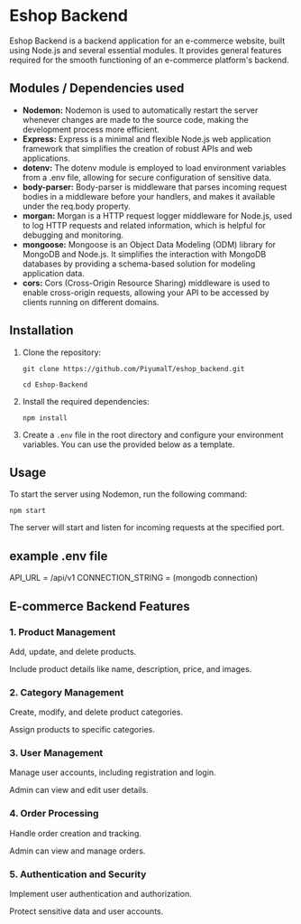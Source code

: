 <h1>Eshop Backend</h1>
<p>Eshop Backend is a backend application for an e-commerce website, built using Node.js and several essential modules. It provides general features required for the smooth functioning of an e-commerce platform's backend.</p>

<h2>Modules / Dependencies used</h2>
<ul>
    <li><strong>Nodemon:</strong> Nodemon is used to automatically restart the server whenever changes are made to the source code, making the development process more efficient.</li>
    <li><strong>Express:</strong> Express is a minimal and flexible Node.js web application framework that simplifies the creation of robust APIs and web applications.</li>
    <li><strong>dotenv:</strong> The dotenv module is employed to load environment variables from a .env file, allowing for secure configuration of sensitive data.</li>
    <li><strong>body-parser:</strong> Body-parser is middleware that parses incoming request bodies in a middleware before your handlers, and makes it available under the req.body property.</li>
    <li><strong>morgan:</strong> Morgan is a HTTP request logger middleware for Node.js, used to log HTTP requests and related information, which is helpful for debugging and monitoring.</li>
    <li><strong>mongoose:</strong> Mongoose is an Object Data Modeling (ODM) library for MongoDB and Node.js. It simplifies the interaction with MongoDB databases by providing a schema-based solution for modeling application data.</li>
    <li><strong>cors:</strong> Cors (Cross-Origin Resource Sharing) middleware is used to enable cross-origin requests, allowing your API to be accessed by clients running on different domains.</li>
</ul>

<h2>Installation</h2>
<ol>
    <li>Clone the repository:
        <pre><code>git clone https://github.com/PiyumalT/eshop_backend.git</code></pre>
        <pre><code>cd Eshop-Backend</code></pre>
    </li>
    <li>Install the required dependencies:
        <pre><code>npm install</code></pre>
    </li>
    <li>Create a <code>.env</code> file in the root directory and configure your environment variables. You can use the provided below as a template.</li>
</ol>

<h2>Usage</h2>
<p>To start the server using Nodemon, run the following command:</p>
<pre><code>npm start</code></pre>
<p>The server will start and listen for incoming requests at the specified port.</p>

<h2>example .env file</h2>
<p> 
API_URL = /api/v1
CONNECTION_STRING = (mongodb connection)
</p>

<h2>E-commerce Backend Features</h2>

<h3>1. Product Management</h3>
<p>Add, update, and delete products.</p>
<p>Include product details like name, description, price, and images.</p>

<h3>2. Category Management</h3>
<p>Create, modify, and delete product categories.</p>
<p>Assign products to specific categories.</p>

<h3>3. User Management</h3>
<p>Manage user accounts, including registration and login.</p>
<p>Admin can view and edit user details.</p>

<h3>4. Order Processing</h3>
<p>Handle order creation and tracking.</p>
<p>Admin can view and manage orders.</p>

<h3>5. Authentication and Security</h3>
<p>Implement user authentication and authorization.</p>
<p>Protect sensitive data and user accounts.</p>

